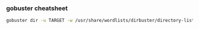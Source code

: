 ### gobuster cheatsheet
```bash
gobuster dir -u TARGET -w /usr/share/wordlists/dirbuster/directory-list-2.3-medium.txt -x html,php,txt

```
